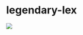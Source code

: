 # legendary-lex

<a href="https://azuredeploy.net/
   repository=https://github.com/mesh-systems/legendary-lex"
   target="_blank">
   <img src="http://azuredeploy.net/deploybutton.png"/>
</a>
